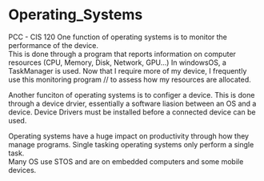 # Operating_Systems
PCC - CIS 120
One function of operating systems is to monitor the performance of the device.  
This is done through a program that reports information on computer resources (CPU, Memory, Disk, Network, GPU...)
In windowsOS, a TaskManager is used.  Now that I require more of my device, I frequently use this monitoring program //
to assess how my resources are allocated.

Another funciton of operating systems is to configer a device.
This is done through a device drvier, essentially a software liasion between an OS and a device.
Device Drivers must be installed before a connected device can be used.

Operating systems have a huge impact on productivity through how they manage programs.
Single tasking operating systems only perform a single task.  
Many OS use STOS and are on embedded computers and some mobile devices.
